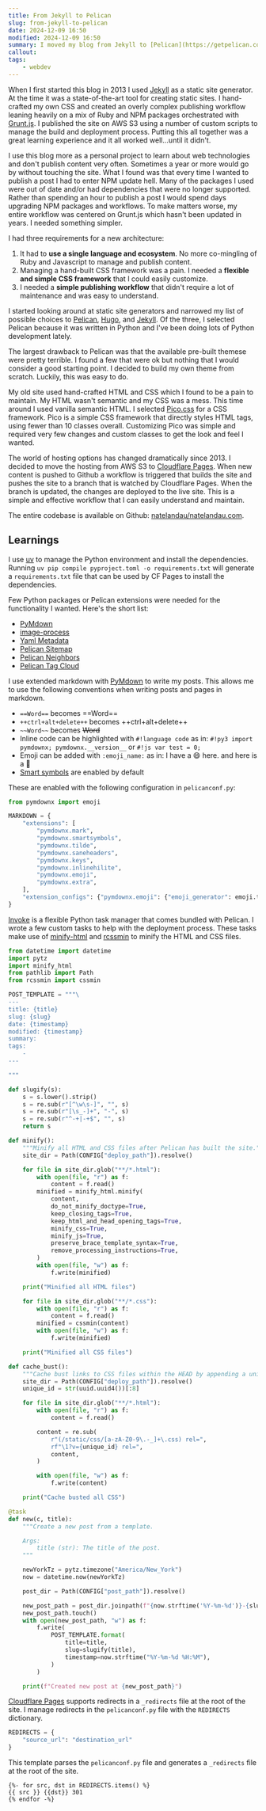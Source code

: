 ```yaml
---
title: From Jekyll to Pelican
slug: from-jekyll-to-pelican
date: 2024-12-09 16:50
modified: 2024-12-09 16:50
summary: I moved my blog from Jekyll to [Pelican](https://getpelican.com/). Here are some of the things I learned.
callout:
tags:
    - webdev
---
```

When I first started this blog in 2013 I used [Jekyll](https://jekyllrb.com/) as a static site generator. At the time it was a state-of-the-art tool for creating static sites. I hand-crafted my own CSS and created an overly complex publishing workflow leaning heavily on a mix of Ruby and NPM packages orchestrated with [Grunt.js](https://gruntjs.com/).  I published the site on AWS S3 using a number of custom scripts to manage the build and deployment process.  Putting this all together was a great learning experience and it all worked well...until it didn't.

I use this blog more as a personal project to learn about web technologies and don't publish content very often. Sometimes a year or more would go by without touching the site. What I found was that every time I wanted to publish a post I had to enter NPM update hell. Many of the packages I used were out of date and/or had dependencies that were no longer supported. Rather than spending an hour to publish a post I would spend days upgrading NPM packages and workflows.  To make matters worse, my entire workflow was centered on Grunt.js which hasn't been updated in years. I needed something simpler.

I had three requirements for a new architecture:

1. It had to **use a single language and ecosystem**. No more co-mingling of Ruby and Javascript to manage and publish content.
2. Managing a hand-built CSS framework was a pain. I needed a **flexible and simple CSS framework** that I could easily customize.
3. I needed a **simple publishing workflow** that didn't require a lot of maintenance and was easy to understand.

I started looking around at static site generators and narrowed my list of possible choices to [Pelican](https://getpelican.com/), [Hugo](https://gohugo.io/), and [Jekyll](https://jekyllrb.com/).  Of the three, I selected Pelican because it was written in Python and I've been doing lots of Python development lately.

The largest drawback to Pelican was that the available pre-built themese were pretty terrible. I found a few that were ok but nothing that I would consider a good starting point. I decided to build my own theme from scratch.  Luckily, this was easy to do.

My old site used hand-crafted HTML and CSS which I found to be a pain to maintain.  My HTML wasn't semantic and my CSS was a mess.  This time around I used vanilla semantic HTML.  I selected [Pico.css](https://picocss.com/) for a CSS framework.  Pico is a simple CSS framework that directly styles HTML tags, using fewer than 10 classes overall. Customizing Pico was simple and required very few changes and custom classes to get the look and feel I wanted.

The world of hosting options has changed dramatically since 2013. I decided to move the hosting from AWS S3 to [Cloudflare Pages](https://pages.cloudflare.com/). When new content is pushed to Github a workflow is triggered that builds the site and pushes the site to a branch that is watched by Cloudflare Pages.  When the branch is updated, the changes are deployed to the live site.  This is a simple and effective workflow that I can easily understand and maintain.

The entire codebase is available on Github: [natelandau/natelandau.com](https://github.com/natelandau/natelandau.com).

## Learnings

I use [uv](https://docs.astral.sh/uv/) to manage the Python environment and install the dependencies. Running `uv pip compile pyproject.toml -o requirements.txt` will generate a `requirements.txt` file that can be used by CF Pages to install the dependencies.

Few Python packages or Pelican extensions were needed for the functionality I wanted.  Here's the short list:

-   [PyMdown](https://facelessuser.github.io/pymdown-extensions/extensions/arithmatex/)
-   [image-process](https://github.com/pelican-plugins/image-process)
-   [Yaml Metadata](https://github.com/pelican-plugins/yaml-metadata)
-   [Pelican Sitemap](https://github.com/pelican-plugins/sitemap)
-   [Pelican Neighbors](https://github.com/pelican-plugins/neighbors)
-   [Pelican Tag Cloud](https://github.com/pelican-plugins/tag-cloud)

I use extended markdown with [PyMdown](https://facelessuser.github.io/pymdown-extensions/extensions/arithmatex/) to write my posts. This allows me to use the following conventions when writing posts and pages in markdown.

-   `==Word==` becomes  ==Word==
-   `++ctrl+alt+delete++` becomes  ++ctrl+alt+delete++
-   `~~Word~~` becomes ~~Word~~
-   Inline code can be highlighted with `#!language code` as in: `#!py3 import pymdownx; pymdownx.__version__` or `#!js var test = 0;`
-   Emoji can be added with `:emoji_name:` as in: I have a :smile: here. and here is a :tada:
-   [Smart symbols](https://facelessuser.github.io/pymdown-extensions/extensions/smartsymbols/) are enabled by default

These are enabled with the following configuration in `pelicanconf.py`:

```python
from pymdownx import emoji

MARKDOWN = {
    "extensions": [
        "pymdownx.mark",
        "pymdownx.smartsymbols",
        "pymdownx.tilde",
        "pymdownx.saneheaders",
        "pymdownx.keys",
        "pymdownx.inlinehilite",
        "pymdownx.emoji",
        "pymdownx.extra",
    ],
    "extension_configs": {"pymdownx.emoji": {"emoji_generator": emoji.to_png_sprite}},
}
```

[Invoke](https://github.com/pyinvoke/invoke) is a flexible Python task manager that comes bundled with Pelican. I wrote a few custom tasks to help with the deployment process.  These tasks make use of [minify-html](https://github.com/wilsonzlin/minify-html) and [rcssmin](https://github.com/ndparker/rcssmin) to minify the HTML and CSS files.

```python
from datetime import datetime
import pytz
import minify_html
from pathlib import Path
from rcssmin import cssmin

POST_TEMPLATE = """\
---
title: {title}
slug: {slug}
date: {timestamp}
modified: {timestamp}
summary:
tags:
    -
---

"""

def slugify(s):
    s = s.lower().strip()
    s = re.sub(r"[^\w\s-]", "", s)
    s = re.sub(r"[\s_-]+", "-", s)
    s = re.sub(r"^-+|-+$", "", s)
    return s

def minify():
    """Minify all HTML and CSS files after Pelican has built the site."""
    site_dir = Path(CONFIG["deploy_path"]).resolve()

    for file in site_dir.glob("**/*.html"):
        with open(file, "r") as f:
            content = f.read()
        minified = minify_html.minify(
            content,
            do_not_minify_doctype=True,
            keep_closing_tags=True,
            keep_html_and_head_opening_tags=True,
            minify_css=True,
            minify_js=True,
            preserve_brace_template_syntax=True,
            remove_processing_instructions=True,
        )
        with open(file, "w") as f:
            f.write(minified)

    print("Minified all HTML files")

    for file in site_dir.glob("**/*.css"):
        with open(file, "r") as f:
            content = f.read()
        minified = cssmin(content)
        with open(file, "w") as f:
            f.write(minified)

    print("Minified all CSS files")

def cache_bust():
    """Cache bust links to CSS files within the HEAD by appending a unique ID to the URL."""
    site_dir = Path(CONFIG["deploy_path"]).resolve()
    unique_id = str(uuid.uuid4())[:8]

    for file in site_dir.glob("**/*.html"):
        with open(file, "r") as f:
            content = f.read()

        content = re.sub(
            r"(/static/css/[a-zA-Z0-9\.-_]+\.css) rel=",
            rf"\1?v={unique_id} rel=",
            content,
        )

        with open(file, "w") as f:
            f.write(content)

    print("Cache busted all CSS")

@task
def new(c, title):
    """Create a new post from a template.

    Args:
        title (str): The title of the post.
    """

    newYorkTz = pytz.timezone("America/New_York")
    now = datetime.now(newYorkTz)

    post_dir = Path(CONFIG["post_path"]).resolve()

    new_post_path = post_dir.joinpath(f"{now.strftime('%Y-%m-%d')}-{slugify(title)}.md")
    new_post_path.touch()
    with open(new_post_path, "w") as f:
        f.write(
            POST_TEMPLATE.format(
                title=title,
                slug=slugify(title),
                timestamp=now.strftime("%Y-%m-%d %H:%M"),
            )
        )

    print(f"Created new post at {new_post_path}")
```

[Cloudflare Pages](https://pages.cloudflare.com/) supports redirects in a `_redirects` file at the root of the site.  I manage redirects in the `pelicanconf.py` file with the `REDIRECTS` dictionary.

```python
REDIRECTS = {
    "source_url": "destination_url"
}
```
This template parses the `pelicanconf.py` file and generates a `_redirects` file at the root of the site.

```jinja
{%- for src, dst in REDIRECTS.items() %}
{{ src }} {{dst}} 301
{% endfor -%}
```
